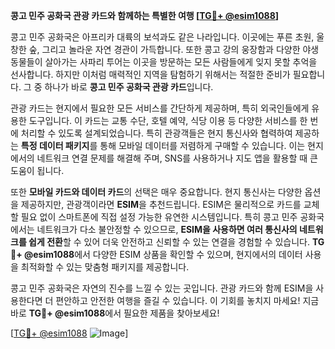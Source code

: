**콩고 민주 공화국 관광 카드와 함께하는 특별한 여행 [[TG💪+ @esim1088](https://t.me/s/esim1088)]**

콩고 민주 공화국은 아프리카 대륙의 보석과도 같은 나라입니다. 이곳에는 푸른 초원, 울창한 숲, 그리고 놀라운 자연 경관이 가득합니다. 또한 콩고 강의 웅장함과 다양한 야생 동물들이 살아가는 사파리 투어는 이곳을 방문하는 모든 사람들에게 잊지 못할 추억을 선사합니다. 하지만 이처럼 매력적인 지역을 탐험하기 위해서는 적절한 준비가 필요합니다. 그 중 하나가 바로 **콩고 민주 공화국 관광 카드**입니다.

관광 카드는 현지에서 필요한 모든 서비스를 간단하게 제공하며, 특히 외국인들에게 유용한 도구입니다. 이 카드는 교통 수단, 호텔 예약, 식당 이용 등 다양한 서비스를 한 번에 처리할 수 있도록 설계되었습니다. 특히 관광객들은 현지 통신사와 협력하여 제공하는 **특정 데이터 패키지**를 통해 모바일 데이터를 저렴하게 구매할 수 있습니다. 이는 현지에서의 네트워크 연결 문제를 해결해 주며, SNS를 사용하거나 지도 앱을 활용할 때 큰 도움이 됩니다.

또한 **모바일 카드와 데이터 카드**의 선택은 매우 중요합니다. 현지 통신사는 다양한 옵션을 제공하지만, 관광객이라면 **ESIM**을 추천드립니다. ESIM은 물리적으로 카드를 교체할 필요 없이 스마트폰에 직접 설정 가능한 유연한 시스템입니다. 특히 콩고 민주 공화국에서는 네트워크가 다소 불안정할 수 있으므로, **ESIM을 사용하면 여러 통신사의 네트워크를 쉽게 전환**할 수 있어 더욱 안전하고 신뢰할 수 있는 연결을 경험할 수 있습니다. **TG💪+ @esim1088**에서 다양한 ESIM 상품을 확인할 수 있으며, 현지에서의 데이터 사용을 최적화할 수 있는 맞춤형 패키지를 제공합니다.

콩고 민주 공화국은 자연의 진수를 느낄 수 있는 곳입니다. 관광 카드와 함께 ESIM을 사용한다면 더 편안하고 안전한 여행을 즐길 수 있습니다. 이 기회를 놓치지 마세요! 지금 바로 **TG💪+ @esim1088**에서 필요한 제품을 찾아보세요!

[[TG💪+ @esim1088](https://t.me/s/esim1088) ![Image](https://i.postimg.cc/Y0z9fWf4/image.png)]